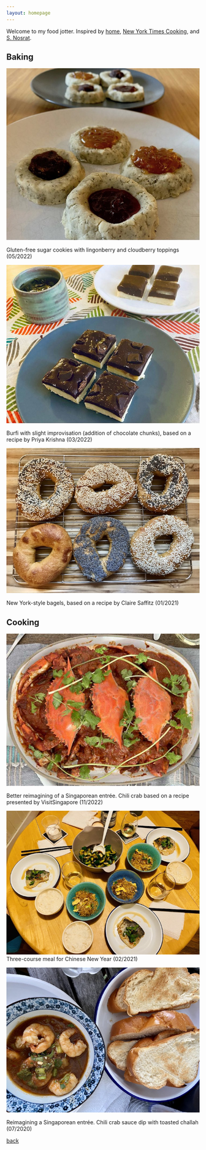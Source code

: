 ```yaml
---
layout: homepage
---
```


Welcome to my food jotter. Inspired by [home](https://www.visitsingapore.com/dining-drinks-singapore/local-dishes/), [New York Times Cooking](https://cooking.nytimes.com/), and [S. Nosrat](https://www.saltfatacidheat.com/). 

## Baking

![](./assets/img/lingonberry_2022.jpg) 

Gluten-free sugar cookies with lingonberry and cloudberry toppings (05/2022)

![](./assets/img/burfi_2022.jpg) 

Burfi with slight improvisation (addition of chocolate chunks), based on a recipe by Priya Krishna (03/2022)

![](./assets/img/bagels_2021.jpg) 

New York-style bagels, based on a recipe by Claire Saffitz (01/2021)

## Cooking

![](./assets/img/chilicrab_2022.jpg) 

Better reimagining of a Singaporean entrée. Chili crab based on a recipe presented by VisitSingapore  (11/2022)

![](./assets/img/cny_2021.jpg) 
Three-course meal for Chinese New Year (02/2021)

![](./assets/img/chilicrab_2020.jpg) 

Reimagining a Singaporean entrée. Chili crab sauce dip with toasted challah (07/2020)


[back](./)